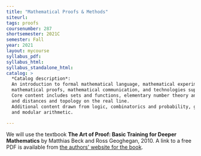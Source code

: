 ```yaml
---
title: "Mathematical Proofs & Methods"
siteurl:
tags: proofs
coursenumber: 287
shortsemester: 2021C
semester: Fall
year: 2021
layout: mycourse
syllabus_pdf:
syllabus_html:
syllabus_standalone_html:
catalog: >
  *Catalog description*:
  An introduction to formal mathematical language, mathematical experimentation,
  mathematical proofs, mathematical communication, and technologies supporting the above.
  Core content includes sets and functions, elementary number theory and induction,
  and distances and topology on the real line.
  Additional content drawn from logic, combinatorics and probability, graph theory,
  and modular arithmetic.

---
```


We will use the textbook
**The Art of Proof: Basic Training for Deeper Mathematics**
by Matthias Beck and Ross Geoghegan, 2010.
A link to a free PDF is available from
[the authors' website for the book](http://math.sfsu.edu/beck/aop.html).



